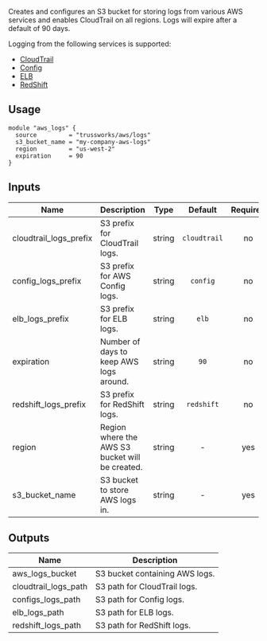 Creates and configures an S3 bucket for storing logs from various AWS
services and enables CloudTrail on all regions. Logs will expire after a
default of 90 days.

Logging from the following services is supported:

* [CloudTrail](https://aws.amazon.com/cloudtrail/)
* [Config](https://aws.amazon.com/config/)
* [ELB](https://aws.amazon.com/elasticloadbalancing/)
* [RedShift](https://aws.amazon.com/redshift/)

## Usage

    module "aws_logs" {
      source         = "trussworks/aws/logs"
      s3_bucket_name = "my-company-aws-logs"
      region         = "us-west-2"
      expiration     = 90
    }



## Inputs

| Name | Description | Type | Default | Required |
|------|-------------|:----:|:-----:|:-----:|
| cloudtrail_logs_prefix | S3 prefix for CloudTrail logs. | string | `cloudtrail` | no |
| config_logs_prefix | S3 prefix for AWS Config logs. | string | `config` | no |
| elb_logs_prefix | S3 prefix for ELB logs. | string | `elb` | no |
| expiration | Number of days to keep AWS logs around. | string | `90` | no |
| redshift_logs_prefix | S3 prefix for RedShift logs. | string | `redshift` | no |
| region | Region where the AWS S3 bucket will be created. | string | - | yes |
| s3_bucket_name | S3 bucket to store AWS logs in. | string | - | yes |

## Outputs

| Name | Description |
|------|-------------|
| aws_logs_bucket | S3 bucket containing AWS logs. |
| cloudtrail_logs_path | S3 path for CloudTrail logs. |
| configs_logs_path | S3 path for Config logs. |
| elb_logs_path | S3 path for ELB logs. |
| redshift_logs_path | S3 path for RedShift logs. |

